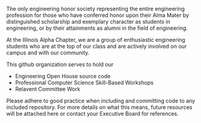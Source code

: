 The only engineering honor society representing the entire engineering profession for those who have conferred honor upon their Alma Mater by distinguished scholarship and exemplary character as students in engineering, or by their attainments as alumni in the field of engineering.

At the Illinois Alpha Chapter, we are a group of enthusiastic engineering students who are at the top of our class and are actively involved on our campus and with our community.

This github organization serves to hold our

- Engineering Open House source code
- Professional Computer Science Skill-Based Workshops
- Relavent Committee Work

Please adhere to good practice when including and committing code to any included repository.
For more details on what this means, future resources will be attached here or contact your Executive Board for references.
